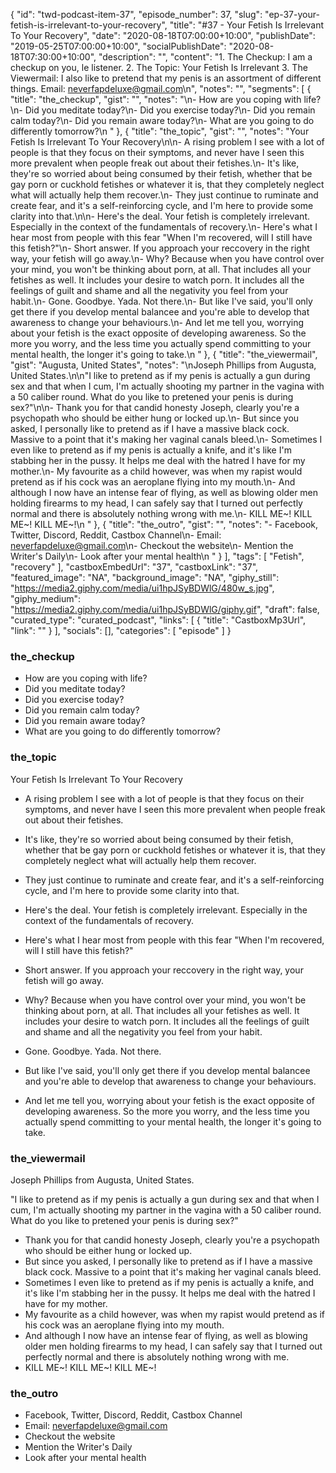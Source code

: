{
	"id": "twd-podcast-item-37",
	"episode_number": 37,
	"slug": "ep-37-your-fetish-is-irrelevant-to-your-recovery",
	"title": "#37 - Your Fetish Is Irrelevant To Your Recovery",
	"date": "2020-08-18T07:00:00+10:00",
	"publishDate": "2019-05-25T07:00:00+10:00",
	"socialPublishDate": "2020-08-18T07:30:00+10:00",
	"description": "",
	"content": "1. The Checkup: I am a checkup on you, le listener. 2. The Topic: Your Fetish Is Irrelevant 3. The Viewermail: I also like to pretend that my penis is an assortment of different things. Email: neverfapdeluxe@gmail.com\n",
	"notes": "",
	"segments": [
		{
			"title": "the_checkup",
			"gist": "",
			"notes": "\n- How are you coping with life?\n- Did you meditate today?\n- Did you exercise today?\n- Did you remain calm today?\n- Did you remain aware today?\n- What are you going to do differently tomorrow?\n      "
		},
		{
			"title": "the_topic",
			"gist": "",
			"notes": "Your Fetish Is Irrelevant To Your Recovery\n\n- A rising problem I see with a lot of people is that they focus on their symptoms, and never have I seen this more prevalent when people freak out about their fetishes.\n- It's like, they're so worried about being consumed by their fetish, whether that be gay porn or cuckhold fetishes or whatever it is, that they completely neglect what will actually help them recover.\n- They just continue to ruminate and create fear, and it's a self-reinforcing cycle, and I'm here to provide some clarity into that.\n\n- Here's the deal. Your fetish is completely irrelevant. Especially in the context of the fundamentals of recovery.\n- Here's what I hear most from people with this fear \"When I'm recovered, will I still have this fetish?\"\n- Short answer. If you approach your reccovery in the right way, your fetish will go away.\n- Why? Because when you have control over your mind, you won't be thinking about porn, at all. That includes all your fetishes as well. It includes your desire to watch porn. It includes all the feelings of guilt and shame and all the negativity you feel from your habit.\n- Gone. Goodbye. Yada. Not there.\n- But like I've said, you'll only get there if you develop mental balancee and you're able to develop that awareness to change your behaviours.\n- And let me tell you, worrying about your fetish is the exact opposite of developing awareness. So the more you worry, and the less time you actually spend committing to your mental health, the longer it's going to take.\n      "
		},
		{
			"title": "the_viewermail",
			"gist": "Augusta, United States",
			"notes": "\nJoseph Phillips from Augusta, United States.\n\n\"I like to pretend as if my penis is actually a gun during sex and that when I cum, I'm actually shooting my partner in the vagina with a 50 caliber round. What do you like to pretened your penis is during sex?\"\n\n- Thank you for that candid honesty Joseph, clearly you're a psychopath who should be either hung or locked up.\n- But since you asked, I personally like to pretend as if I have a massive black cock. Massive to a point that it's making her vaginal canals bleed.\n- Sometimes I even like to pretend as if my penis is actually a knife, and it's like I'm stabbing her in the pussy. It helps me deal with the hatred I have for my mother.\n- My favourite as a child however, was when my rapist would pretend as if his cock was an aeroplane flying into my mouth.\n- And although I now have an intense fear of flying, as well as blowing older men holding firearms to my head, I can safely say that I turned out perfectly normal and there is absolutely nothing wrong with me.\n- KILL ME~! KILL ME~! KILL ME~!\n      "
		},
		{
			"title": "the_outro",
			"gist": "",
			"notes": "- Facebook, Twitter, Discord, Reddit, Castbox Channel\n- Email: neverfapdeluxe@gmail.com\n- Checkout the website\n- Mention the Writer's Daily\n- Look after your mental health\n      "
		}
	],
	"tags": [
		"Fetish",
		"recovery"
	],
	"castboxEmbedUrl": "37",
	"castboxLink": "37",
	"featured_image": "NA",
	"background_image": "NA",
	"giphy_still": "https://media2.giphy.com/media/ui1hpJSyBDWlG/480w_s.jpg",
	"giphy_medium": "https://media2.giphy.com/media/ui1hpJSyBDWlG/giphy.gif",
	"draft": false,
	"curated_type": "curated_podcast",
	"links": [
		{
			"title": "CastboxMp3Url",
			"link": ""
		}
	],
	"socials": [],
	"categories": [
		"episode"
	]
}

### the_checkup


- How are you coping with life?
- Did you meditate today?
- Did you exercise today?
- Did you remain calm today?
- Did you remain aware today?
- What are you going to do differently tomorrow?
      
### the_topic

Your Fetish Is Irrelevant To Your Recovery

- A rising problem I see with a lot of people is that they focus on their symptoms, and never have I seen this more prevalent when people freak out about their fetishes.
- It's like, they're so worried about being consumed by their fetish, whether that be gay porn or cuckhold fetishes or whatever it is, that they completely neglect what will actually help them recover.
- They just continue to ruminate and create fear, and it's a self-reinforcing cycle, and I'm here to provide some clarity into that.

- Here's the deal. Your fetish is completely irrelevant. Especially in the context of the fundamentals of recovery.
- Here's what I hear most from people with this fear "When I'm recovered, will I still have this fetish?"
- Short answer. If you approach your reccovery in the right way, your fetish will go away.
- Why? Because when you have control over your mind, you won't be thinking about porn, at all. That includes all your fetishes as well. It includes your desire to watch porn. It includes all the feelings of guilt and shame and all the negativity you feel from your habit.
- Gone. Goodbye. Yada. Not there.
- But like I've said, you'll only get there if you develop mental balancee and you're able to develop that awareness to change your behaviours.
- And let me tell you, worrying about your fetish is the exact opposite of developing awareness. So the more you worry, and the less time you actually spend committing to your mental health, the longer it's going to take.
      
### the_viewermail


Joseph Phillips from Augusta, United States.

"I like to pretend as if my penis is actually a gun during sex and that when I cum, I'm actually shooting my partner in the vagina with a 50 caliber round. What do you like to pretened your penis is during sex?"

- Thank you for that candid honesty Joseph, clearly you're a psychopath who should be either hung or locked up.
- But since you asked, I personally like to pretend as if I have a massive black cock. Massive to a point that it's making her vaginal canals bleed.
- Sometimes I even like to pretend as if my penis is actually a knife, and it's like I'm stabbing her in the pussy. It helps me deal with the hatred I have for my mother.
- My favourite as a child however, was when my rapist would pretend as if his cock was an aeroplane flying into my mouth.
- And although I now have an intense fear of flying, as well as blowing older men holding firearms to my head, I can safely say that I turned out perfectly normal and there is absolutely nothing wrong with me.
- KILL ME~! KILL ME~! KILL ME~!
      
### the_outro

- Facebook, Twitter, Discord, Reddit, Castbox Channel
- Email: neverfapdeluxe@gmail.com
- Checkout the website
- Mention the Writer's Daily
- Look after your mental health
      
